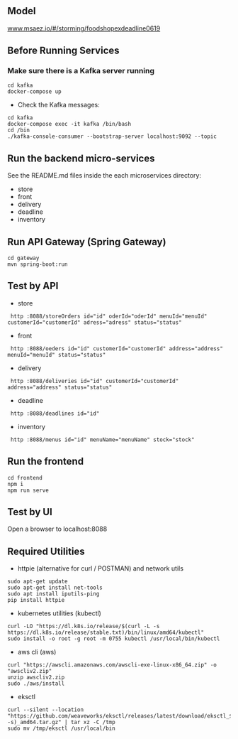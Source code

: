 # 

## Model
www.msaez.io/#/storming/foodshopexdeadline0619

## Before Running Services
### Make sure there is a Kafka server running
```
cd kafka
docker-compose up
```
- Check the Kafka messages:
```
cd kafka
docker-compose exec -it kafka /bin/bash
cd /bin
./kafka-console-consumer --bootstrap-server localhost:9092 --topic
```

## Run the backend micro-services
See the README.md files inside the each microservices directory:

- store
- front
- delivery
- deadline
- inventory


## Run API Gateway (Spring Gateway)
```
cd gateway
mvn spring-boot:run
```

## Test by API
- store
```
 http :8088/storeOrders id="id" oderId="oderId" menuId="menuId" customerId="customerId" adress="adress" status="status" 
```
- front
```
 http :8088/oeders id="id" customerId="customerId" address="address" menuId="menuId" status="status" 
```
- delivery
```
 http :8088/deliveries id="id" customerId="customerId" address="address" status="status" 
```
- deadline
```
 http :8088/deadlines id="id" 
```
- inventory
```
 http :8088/menus id="id" menuName="menuName" stock="stock" 
```


## Run the frontend
```
cd frontend
npm i
npm run serve
```

## Test by UI
Open a browser to localhost:8088

## Required Utilities

- httpie (alternative for curl / POSTMAN) and network utils
```
sudo apt-get update
sudo apt-get install net-tools
sudo apt install iputils-ping
pip install httpie
```

- kubernetes utilities (kubectl)
```
curl -LO "https://dl.k8s.io/release/$(curl -L -s https://dl.k8s.io/release/stable.txt)/bin/linux/amd64/kubectl"
sudo install -o root -g root -m 0755 kubectl /usr/local/bin/kubectl
```

- aws cli (aws)
```
curl "https://awscli.amazonaws.com/awscli-exe-linux-x86_64.zip" -o "awscliv2.zip"
unzip awscliv2.zip
sudo ./aws/install
```

- eksctl 
```
curl --silent --location "https://github.com/weaveworks/eksctl/releases/latest/download/eksctl_$(uname -s)_amd64.tar.gz" | tar xz -C /tmp
sudo mv /tmp/eksctl /usr/local/bin
```

